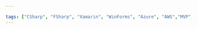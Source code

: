```yaml
---

tags: ["CSharp", "FSharp", "Xamarin", "WinForms", "Azure", "AWS","MVP","GDE", "Speaking - in person", "Speaking - virtual","MC","Panels","Mentorship", "Blazor", "WinUI", "JavaScript", "Platform Tools", "MCT", "Microsoft Certified Trainer", "Web", "Serverless", "Microservices", "Architecture", "Umbraco", "MeetUp Organiser", "React", "TypeScript", "AI", "Machine Learning","Beginner", "React Native", "Angular", "Pluralsight Author"]
---
```

